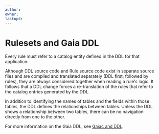 ```yaml
---
author: 
owner: 
lastupd:
---
```


# Rulesets and Gaia DDL

Every rule must refer to a catalog entity defined in the DDL for that application.

Although DDL source code and Rule source code exist in separate source files and are compiled and translated separately (DDL first, followed by rules), they are always considered together when reading a rule's logic. It follows that a DDL change forces a re-translation of the rules that refer to the catalog entries generated by the DDL.

In addition to identifying the names of tables and the fields within those tables, the DDL defines the relationships between tables. Unless the DDL shows a relationship between two tables, there can be no navigation directly from one to the other.

For more information on the Gaia DDL, see [Gaiac and DDL](reference/gaia-ddl.md).